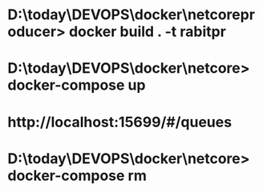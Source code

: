 # D:\today\DEVOPS\docker\netcoreproducer> docker build . -t rabitpr
# D:\today\DEVOPS\docker\netcore> docker-compose up 
# http://localhost:15699/#/queues
# D:\today\DEVOPS\docker\netcore> docker-compose rm
